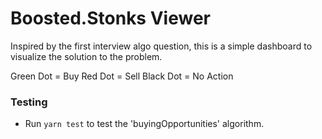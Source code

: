 # Boosted.Stonks Viewer

Inspired by the first interview algo question, this is a simple dashboard to visualize the solution to the problem.

Green Dot = Buy
Red Dot = Sell
Black Dot = No Action

### Testing
- Run `yarn test` to test the 'buyingOpportunities' algorithm.